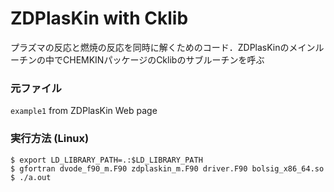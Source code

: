 # ZDPlasKin with Cklib
プラズマの反応と燃焼の反応を同時に解くためのコード．ZDPlasKinのメインルーチンの中でCHEMKINパッケージのCklibのサブルーチンを呼ぶ

### 元ファイル
`example1` from ZDPlasKin Web page

### 実行方法 (Linux)
```
$ export LD_LIBRARY_PATH=.:$LD_LIBRARY_PATH
$ gfortran dvode_f90_m.F90 zdplaskin_m.F90 driver.F90 bolsig_x86_64.so
$ ./a.out
```